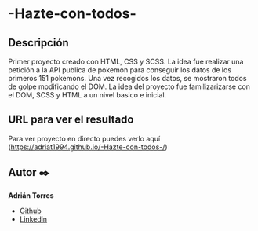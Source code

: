 # -Hazte-con-todos-

  
  ## Descripción
Primer proyecto creado con HTML, CSS y SCSS. La idea fue realizar una petición a la API publica de pokemon para conseguir los datos de los primeros 151 pokemons.
Una vez recogidos los datos, se mostraron todos de golpe modificando el DOM.
La idea del proyecto fue familizarizarse con el DOM, SCSS y HTML a un nivel basico e inicial.

  ## URL para ver el resultado
Para ver proyecto en directo puedes verlo aquí (https://adriat1994.github.io/-Hazte-con-todos-/)


  ## Autor ✒️
**Adrián Torres**
* [Github](https://github.com/Adriat1994)
* [Linkedin](https://www.linkedin.com/in/adri%C3%A1n-torres-serrano-a2519a141/)

